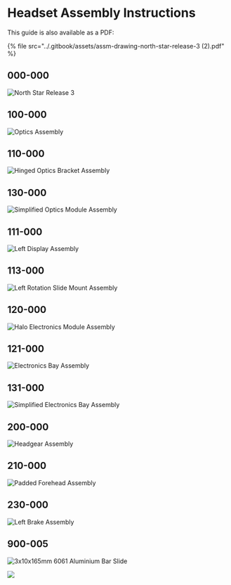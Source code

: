# Headset Assembly Instructions

This guide is also available as a PDF:

{% file src="../.gitbook/assets/assm-drawing-north-star-release-3 \(2\).pdf" %}



## 000-000

![North Star Release 3](../.gitbook/assets/assm-drawing-north-star-release-3-01.png)

## 100-000

![Optics Assembly](../.gitbook/assets/assm-drawing-north-star-release-3-02.png)

## 110-000

![Hinged Optics Bracket Assembly](../.gitbook/assets/assm-drawing-north-star-release-3-03.png)

## 130-000

![Simplified Optics Module Assembly](../.gitbook/assets/assm-drawing-north-star-release-3-04.png)

## 111-000

![Left Display Assembly](../.gitbook/assets/assm-drawing-north-star-release-3-05.png)

## 113-000

![Left Rotation Slide Mount Assembly](../.gitbook/assets/assm-drawing-north-star-release-3-06.png)

## 120-000

![Halo Electronics Module Assembly](../.gitbook/assets/assm-drawing-north-star-release-3-07.png)

## 121-000

![Electronics Bay Assembly](../.gitbook/assets/assm-drawing-north-star-release-3-08.png)

## 131-000

![Simplified Electronics Bay Assembly](../.gitbook/assets/assm-drawing-north-star-release-3-09.png)

## 200-000

![Headgear Assembly](../.gitbook/assets/assm-drawing-north-star-release-3-10.png)

## 210-000

![Padded Forehead Assembly](../.gitbook/assets/assm-drawing-north-star-release-3-11.png)

## 230-000

![Left Brake Assembly](../.gitbook/assets/assm-drawing-north-star-release-3-12.png)

## 900-005

![3x10x165mm 6061 Aluminium Bar Slide](../.gitbook/assets/assm-drawing-north-star-release-3-13.png)

![](../.gitbook/assets/assm-drawing-north-star-release-3-14.png)

